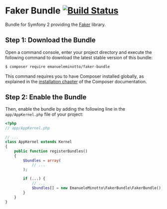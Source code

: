 Faker Bundle [![Build Status](https://travis-ci.org/EmanueleMinotto/FakerBundle.svg)](https://travis-ci.org/EmanueleMinotto/FakerBundle)
============

Bundle for Symfony 2 providing the [Faker](https://github.com/fzaninotto/Faker) library.

Step 1: Download the Bundle
---------------------------

Open a command console, enter your project directory and execute the
following command to download the latest stable version of this bundle:

```bash
$ composer require emanueleminotto/faker-bundle
```

This command requires you to have Composer installed globally, as explained
in the [installation chapter](https://getcomposer.org/doc/00-intro.md)
of the Composer documentation.

Step 2: Enable the Bundle
-------------------------

Then, enable the bundle by adding the following line in the `app/AppKernel.php`
file of your project:

```php
<?php
// app/AppKernel.php

// ...
class AppKernel extends Kernel
{
    public function registerBundles()
    {
        $bundles = array(
            // ...
        );

        if (...) {
            // ...
            $bundles[] = new EmanueleMinotto\FakerBundle\FakerBundle();
        }
    }
}
```

